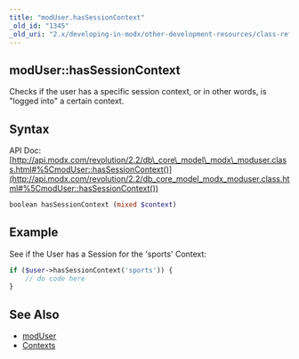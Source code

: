 ```yaml
---
title: "modUser.hasSessionContext"
_old_id: "1345"
_old_uri: "2.x/developing-in-modx/other-development-resources/class-reference/moduser/moduser.hassessioncontext"
---
```


## modUser::hasSessionContext

Checks if the user has a specific session context, or in other words, is "logged into" a certain context.

## Syntax

API Doc: [http://api.modx.com/revolution/2.2/db\_core\_model\_modx\_moduser.class.html#%5CmodUser::hasSessionContext()](http://api.modx.com/revolution/2.2/db_core_model_modx_moduser.class.html#%5CmodUser::hasSessionContext())

``` php 
boolean hasSessionContext (mixed $context)
```

## Example

See if the User has a Session for the 'sports' Context:

``` php 
if ($user->hasSessionContext('sports')) {
    // do code here
}
```

## See Also

- [modUser](developing-in-modx/other-development-resources/class-reference/moduser "modUser")
- [Contexts](administering-your-site/contexts "Contexts")